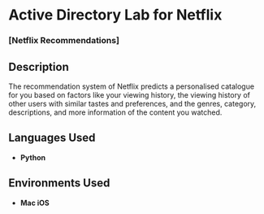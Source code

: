 <h1>Active Directory Lab for Netflix</h1>

 ### [Netflix Recommendations]

<h2>Description</h2>
The recommendation system of Netflix predicts a personalised catalogue for you based on factors like your viewing history, the viewing history of other users with similar tastes and preferences, and the genres, category, descriptions, and more information of the content you watched.
<br />


<h2>Languages Used</h2>

- <b>Python</b> 

<h2>Environments Used </h2>

- <b>Mac iOS</b>



<!--
 ```diff
- text in red
+ text in green
! text in orange
# text in gray
@@ text in purple (and bold)@@
```
--!>
